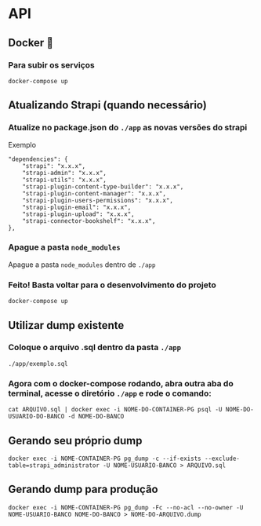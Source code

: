 # API

## Docker 🐳

### Para subir os serviços
```shell
docker-compose up
```
## Atualizando Strapi (quando necessário)
### Atualize no package.json do ```./app``` as novas versões do strapi

Exemplo
```shell
"dependencies": {
    "strapi": "x.x.x",
    "strapi-admin": "x.x.x",
    "strapi-utils": "x.x.x",
    "strapi-plugin-content-type-builder": "x.x.x",
    "strapi-plugin-content-manager": "x.x.x",
    "strapi-plugin-users-permissions": "x.x.x",
    "strapi-plugin-email": "x.x.x",
    "strapi-plugin-upload": "x.x.x",
    "strapi-connector-bookshelf": "x.x.x",
},
```
### Apague a pasta ```node_modules```
Apague a pasta ```node_modules``` dentro de ```./app```
### Feito! Basta voltar para o desenvolvimento do projeto 
```shell
docker-compose up
```

## Utilizar dump existente
### Coloque o arquivo .sql dentro da pasta ```./app```
```shell
./app/exemplo.sql
```

### Agora com o docker-compose rodando, abra outra aba do terminal, acesse o diretório ```./app``` e rode o comando:
```shell
cat ARQUIVO.sql | docker exec -i NOME-DO-CONTAINER-PG psql -U NOME-DO-USUARIO-DO-BANCO -d NOME-DO-BANCO
```

## Gerando seu próprio dump
```shell
docker exec -i NOME-CONTAINER-PG pg_dump -c --if-exists --exclude-table=strapi_administrator -U NOME-USUARIO-BANCO > ARQUIVO.sql
```
## Gerando dump para produção
```shell
docker exec -i NOME-CONTAINER-PG pg_dump -Fc --no-acl --no-owner -U NOME-USUARIO-BANCO NOME-DO-BANCO > NOME-DO-ARQUIVO.dump
```
